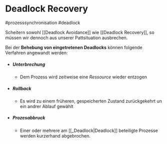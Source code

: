 # Deadlock Recovery
#prozesssynchronisation
#deadlock

Scheitern sowohl [[Deadlock Avoidance]] wie [[Deadlock Recovery]], so müssen wir dennoch aus unserer Pattsituation ausbrechen.

Bei der **Behebung von eingetretenen Deadlocks** können folgende Verfahren angewandt werden:

* ##### Unterbrechung
  * Dem Prozess wird zeitweise eine *Ressource* wieder entzogen

* ##### Rollback
  * Es wird zu einem früheren, gespeicherten Zustand zurückgekehrt un ein andrer Ablauf gewählt

* ##### Prozesabbruck
  * Einer oder mehrere am [[_Deadlock|Deadlock]] beteiligte Prozesse werden kurzerhand abgebrochen.




